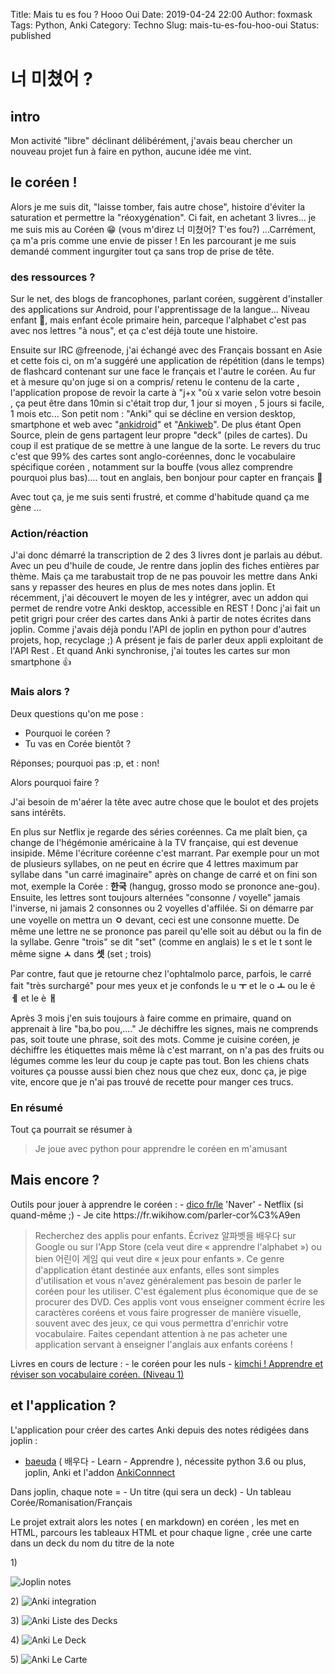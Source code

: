 Title: Mais tu es fou ? Hooo Oui 
Date: 2019-04-24 22:00
Author: foxmask
Tags: Python, Anki
Category: Techno
Slug: mais-tu-es-fou-hoo-oui
Status: published

<h1>너 미쳤어 ?</h1>
<h2>intro</h2>
<p>Mon activité "libre" déclinant délibérément, j'avais beau chercher un nouveau projet fun à faire en python, aucune idée me vint.</p>
<h2>le coréen !</h2>
<p>Alors je me suis dit, "laisse tomber, fais autre chose", histoire d'éviter la saturation et permettre la "réoxygénation".
Ci fait, en achetant 3 livres...  je me suis mis au Coréen 😁 (vous m'direz 너 미쳤어? T'es fou?) ...Carrément, ça m'a pris comme une envie de pisser !
En les parcourant je me suis demandé comment ingurgiter tout ça sans trop de prise de tête.</p>
<h3>des ressources ?</h3>
<p>Sur le net, des blogs de francophones, parlant coréen, suggèrent d'installer des applications sur Android, pour l'apprentissage de la langue... Niveau enfant 🤣, mais enfant école primaire hein, parceque l'alphabet c'est pas avec nos lettres "à nous", et ça c'est déjà toute une histoire.</p>
<p>Ensuite sur IRC @freenode, j'ai échangé avec des Français bossant en Asie et cette fois ci, on m'a suggéré une application de répétition (dans le temps) de flashcard contenant sur une face le français et l'autre le coréen. Au fur et à mesure qu'on juge si on a compris/ retenu le contenu de la carte , l'application propose de revoir la carte à "j+x "où x varie selon votre besoin , ça peut être dans 10min si c'était trop dur, 1 jour si moyen , 5 jours si facile, 1 mois etc...
Son petit nom : "Anki" qui se décline en version desktop, smartphone et web avec "<a href="https://play.google.com/store/apps/details?id=com.ichi2.anki&amp;hl=fr">ankidroid</a>" et "<a href="https://ankiweb.net/">Ankiweb</a>".
De plus étant Open Source, plein de gens partagent leur propre "deck" (piles de cartes). 
Du coup il est pratique de se mettre à une langue de la sorte. Le revers du truc c'est que 99% des cartes sont anglo-coréennes, donc le vocabulaire spécifique coréen , notamment sur la bouffe (vous allez comprendre pourquoi plus bas).... tout en anglais, ben bonjour pour capter en français 🤣</p>
<p>Avec tout ça, je me suis senti frustré, et comme d'habitude quand ça me gène ... </p>
<h3>Action/réaction</h3>
<p>J'ai donc démarré la transcription de 2 des 3 livres dont je parlais au début.
Avec un peu d'huile de coude, Je rentre dans joplin des fiches entières par thème. 
Mais ça me tarabustait trop de ne pas pouvoir les mettre dans Anki sans y repasser des heures en plus de mes notes dans joplin.
Et récemment, j'ai découvert le moyen de les y intégrer, avec un addon qui permet de rendre votre Anki desktop, accessible en REST !
Donc j'ai fait un petit grigri pour créer des cartes dans Anki à partir de notes écrites dans joplin.
Comme j'avais déjà pondu l'API de joplin en python pour d'autres projets, hop, recyclage ;) 
A présent je fais de parler deux appli exploitant de l'API Rest . 
Et quand Anki synchronise, j'ai toutes les cartes sur mon smartphone 👍</p>
<h3>Mais alors ?</h3>
<p>Deux questions qu'on me pose :</p>
<ul>
<li>Pourquoi le coréen ?</li>
<li>Tu vas en Corée bientôt ?</li>
</ul>
<p>Réponses; pourquoi pas :p, et : non!</p>
<p>Alors pourquoi faire ?</p>
<p>J'ai besoin de m'aérer la tête avec autre chose que le boulot et des projets sans intérêts.</p>
<p>En plus sur Netflix je regarde des séries coréennes. Ca me plaît bien, ça change de l'hégémonie américaine à la TV française, qui est devenue insipide. 
Même l'écriture coréenne c'est marrant. 
Par exemple pour un mot de plusieurs syllabes, on ne peut en écrire que 4 lettres  maximum par syllabe dans "un carré imaginaire" après on change de carré et on fini son mot, exemple la Corée : <strong>한국</strong> (hangug, grosso modo se prononce ane-gou). Ensuite, les lettres sont toujours alternées "consonne / voyelle"  jamais l'inverse, ni jamais 2 consonnes ou 2 voyelles d'affilée. Si on démarre par une voyelle on mettra un <strong>ㅇ</strong> devant, ceci est une consonne muette. 
De même une lettre ne se prononce pas pareil qu'elle soit au début ou la fin de la syllabe. Genre "trois" se dit "set" (comme en anglais) le s et le t sont le même signe <strong>ㅅ</strong> dans <strong>셋</strong> (set ; trois)</p>
<p>Par contre, faut que je retourne chez l'ophtalmolo parce, parfois, le carré fait "très surchargé" pour mes yeux et je confonds le u <strong>ㅜ</strong> et le o <strong>ㅗ</strong> ou le é <strong>ㅔ</strong> et le è <strong>ㅐ</strong></p>
<p>Après 3 mois j'en suis toujours à faire comme en primaire, quand on apprenait à lire "ba,bo pou,...." Je déchiffre les signes, mais ne comprends pas, soit toute une phrase, soit des mots. Comme je cuisine coréen, je déchiffre les étiquettes mais même là c'est marrant, on n'a pas des fruits ou légumes comme les leur du coup je capte pas tout. Bon les chiens chats voitures ça pousse aussi bien chez nous que chez eux, donc ça, je pige vite, encore que je n'ai pas trouvé de recette pour manger ces trucs.</p>
<h3>En résumé</h3>
<p>Tout ça pourrait se résumer à</p>
<blockquote>
<p>Je joue avec python pour apprendre le coréen en m'amusant</p>
</blockquote>
<h2>Mais encore ?</h2>
<p>Outils pour jouer à apprendre le coréen :
- <a href="https://korean.dict.naver.com/kofrdict/french/#/main">dico fr/le</a> 'Naver'
- Netflix (si quand-même ;)
- Je cite https://fr.wikihow.com/parler-cor%C3%A9en</p>
<blockquote>
<p>Recherchez des applis pour enfants. Écrivez 알파벳을 배우다 sur Google ou sur l'App Store (cela veut dire « apprendre l'alphabet ») ou bien 어린이 게임 qui veut dire « jeux pour enfants ». Ce genre d'application étant destinée aux enfants, elles sont simples d'utilisation et vous n'avez généralement pas besoin de parler le coréen pour les utiliser. C'est également plus économique que de se procurer des DVD. Ces applis vont vous enseigner comment écrire les caractères coréens et vous faire progresser de manière visuelle, souvent avec des jeux, ce qui vous permettra d'enrichir votre vocabulaire. Faites cependant attention à ne pas acheter une application servant à enseigner l'anglais aux enfants coréens ! </p>
</blockquote>
<p>Livres en cours de lecture :
- le coréen pour les nuls
- <a href="https://www.editions-ellipses.fr/kimchi-apprendre-rviser-vocabulaire-coren-niveau-avec-fichiers-audio-p-9336.html">kimchi ! Apprendre et réviser son vocabulaire coréen. (Niveau 1)</a></p>
<h2>et l'application ?</h2>
<p>L'application pour créer des cartes Anki depuis des notes rédigées dans joplin :</p>
<ul>
<li><a href="https://github.com/foxmask/baeuda">baeuda</a> ( 배우다 - Learn - Apprendre ), nécessite python 3.6 ou plus, joplin, Anki et l'addon <a href="https://ankiweb.net/shared/info/2055492159">AnkiConnnect</a></li>
</ul>
<p>Dans joplin, chaque note = 
- Un titre (qui sera un deck)
- Un tableau Corée/Romanisation/Français</p>
<p>Le projet extrait alors les notes ( en markdown) en coréen , les met en HTML, parcours les tableaux HTML et pour chaque ligne , crée une carte dans un deck du nom du titre de la note </p>
<p>1)</p>
<p><img alt="Joplin notes" src="https://raw.githubusercontent.com/foxmask/baeuda/master/joplin_notes.png"></p>
<p>2)
<img alt="Anki integration" src="https://raw.githubusercontent.com/foxmask/baeuda/master/anki_integration.png"></p>
<p>3)
<img alt="Anki Liste des Decks" src="https://raw.githubusercontent.com/foxmask/baeuda/master/anki_list_decks.png"></p>
<p>4)
<img alt="Anki Le Deck" src="https://raw.githubusercontent.com/foxmask/baeuda/master/anki_deck.png"></p>
<p>5)
<img alt="Anki Le Carte" src="https://raw.githubusercontent.com/foxmask/baeuda/master/anki_card.png"></p>
            </div>

